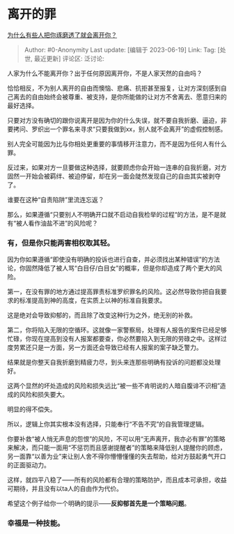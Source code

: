 # 离开的罪
[为什么有些人把你琢磨透了就会离开你？](https://www.zhihu.com/question/577209572/answer/3081345287)

> Author: #0-Anonymity
> Last update: [编辑于 2023-06-19]
> Link:
> Tag: [处世, 最近更新]
> 评论区:
> 泛讨论:

人家为什么不能离开你？出于任何原因离开你，不是人家天然的自由吗？

恰恰相反，不为别人离开的自由而懊恼、悲痛、抗拒甚至报复，让对方深刻感到自己离去的自由始终会被尊重、被支持，是你所能做的让对方不舍离去、愿意归来的最好选择。

只要对方没有确切的跟你说离开是因为你的什么失误，就不要自我折磨、逼迫，非要拷问、罗织出一个罪名来寻求“只要我做到xx，别人就不会离开”的虚假控制感。

别人完全可能因为比与你相处更重要的事情移开注意力，而不是因为任何人有什么罪。

反过来，如果对方一旦要做这种选择，就要顾虑你会开始一连串的自我折磨，对方固然一开始会被羁绊、被迫停留，却在另一面会陡然发现自己的自由其实被剥夺了。

谁要在这种“自责陷阱”里流连忘返？

那么，如果遵循“只要别人不明确开口就不启动自我检举的过程“的方法，是不是就有“被人看作油盐不进”的风险呢？

### 有，但是你只能两害相权取其轻。 ###

因为你如果遵循“即使没有明确的投诉也进行自查，并必须找出某种错误”的方法论，你固然降低了被人骂“白目仔/白目女”的概率，但是你却造成了两个更大的风险。

第一，在没有罪的地方通过提高罪责标准罗织罪名的风险。这必然导致你把自我要求的标准提高到神的高度，在实质上以神的标准自我要求。

这是绝对会导致抑郁的，而且除了改变这种行为之外，绝无别的补救。

第二，你将陷入无限的空循环。这就像一家警察局，处理有人报告的案件已经足够忙碌，你现在提高到没有人报案都要查，你必然要陷入到无限的劳碌之中。这样过度劳累还只是一方面，另一方面还会导致已经有人报案的案子缺乏警力。

结果就是你整天自我折磨到精疲力尽，到头来连那些明确有投诉的问题都没处理好。

这两个显然的坏处造成的风险和损失远比“被一些不肯明说的人暗自腹诽不识相”造成的风险和损失要大。

明显的得不偿失。

所以，逻辑上你其实根本没有选择，只能奉行“不告不究”的自我管理逻辑。

你要补救“被人悄无声息的怨恨”的风险，不可以用“无声离开，我亦必有罪”的策略来解决，而只能一面用“不惩罚而且感谢提醒者”的策略来降低别人提醒你的顾虑，另一面靠“以善为业”来让别人舍不得你懵懵懂懂的失去帮助，给对方鼓起勇气开口的正面驱动力。

这样，就四平八稳了——所有的风险都有合理的策略防护，而且成本可承担，收益可期待，并且没有以ta人的自由作为代价。

希望这个例子给你一个明确的提示——**反抑郁首先是一个策略问题**。

### 幸福是一种技能。 ###
